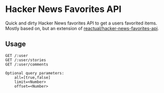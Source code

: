 # Hacker News Favorites API

Quick and dirty Hacker News favorites API to get a users favorited items. Mostly based on, but an extension of [reactual/hacker-news-favorites-api](https://github.com/reactual/hacker-news-favorites-api).

## Usage

```text
GET /:user
GET /:user/stories
GET /:user/comments

Optional query parameters:
    all=[true,false]
    limit=<Number>
    offset=<Number>
```
